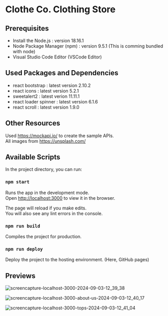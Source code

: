 # Clothe Co. Clothing Store

## Prerequisites

- Install the Node.js : version 18.16.1
- Node Package Manager (npm) : version 9.5.1 (This is comming bundled with node)
- Visual Studio Code Editor (VSCode Editor)

## Used Packages and Dependencies

- react bootstrap : latest version 2.10.2
- react icons : latest version 5.2.1
- sweetalert2 : latest verion 11.11.1
- react loader spinner : latest version 6.1.6
- react scroll : latest version 1.9.0

## Other Resources

Used https://mockapi.io/ to create the sample APIs.\
All images from https://unsplash.com/

## Available Scripts

In the project directory, you can run:

### `npm start`

Runs the app in the development mode.\
Open [http://localhost:3000](http://localhost:3000) to view it in the browser.

The page will reload if you make edits.\
You will also see any lint errors in the console.

### `npm run build`

Compiles the project for production.

### `npm run deploy`

Deploy the project to the hosting environment. (Here, GitHub pages)

## Previews

![screencapture-localhost-3000-2024-09-03-12_39_38](https://github.com/user-attachments/assets/03f0305d-f8bd-40c3-8c47-47adb5a1316a)

![screencapture-localhost-3000-about-us-2024-09-03-12_40_17](https://github.com/user-attachments/assets/0db489fc-8a9e-4d24-9917-137160f4a056)

![screencapture-localhost-3000-tops-2024-09-03-12_41_04](https://github.com/user-attachments/assets/5e77817c-89a0-46b0-8bdb-eafdcffcbf54)

